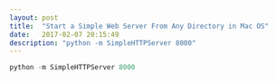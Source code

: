 ```yaml
---
layout: post
title:  "Start a Simple Web Server From Any Directory in Mac OS"
date:   2017-02-07 20:15:49
description: "python -m SimpleHTTPServer 8000"
---
```


``` python
python -m SimpleHTTPServer 8000
```
